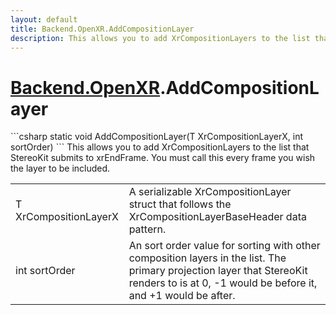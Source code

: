 ```yaml
---
layout: default
title: Backend.OpenXR.AddCompositionLayer
description: This allows you to add XrCompositionLayers to the list that StereoKit submits to xrEndFrame. You must call this every frame you wish the layer to be included.
---
```

# [Backend.OpenXR]({{site.url}}/Pages/StereoKit/Backend.OpenXR.html).AddCompositionLayer

<div class='signature' markdown='1'>
```csharp
static void AddCompositionLayer(T XrCompositionLayerX, int sortOrder)
```
This allows you to add XrCompositionLayers to the list
that StereoKit submits to xrEndFrame. You must call this every
frame you wish the layer to be included.
</div>

|  |  |
|--|--|
|T XrCompositionLayerX|A serializable             XrCompositionLayer struct that follows the             XrCompositionLayerBaseHeader data pattern.|
|int sortOrder|An sort order value for sorting with             other composition layers in the list. The primary projection             layer that StereoKit renders to is at 0, -1 would be before it,             and +1 would be after.|




